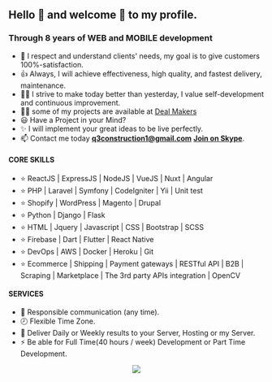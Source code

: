 ## Hello 👋 and welcome 🎉 to my profile.

### Through 8 years of WEB and MOBILE development
- 🚀 I respect and understand clients' needs, my goal is to give customers 100%-satisfaction.
- 👍 Always, I will achieve effectiveness, high quality, and fastest delivery, maintenance.
- 👨‍🎓 I strive to make today better than yesterday, I value self-development and continuous improvement.
- 👨‍💻 some of my projects are available at [Deal Makers](https://github.com/deal-makers)
- 😃 Have a Project in your Mind?
- ✨ I will implement your great ideas to be live perfectly.
- 📫 Contact me today **q3construction1@gmail.com** **[Join on Skype](https://join.skype.com/invite/kz16eAu91s8Y)**.

#### CORE SKILLS
- ⭐ ReactJS | ExpressJS | NodeJS | VueJS | Nuxt | Angular
- ⭐ PHP | Laravel | Symfony | CodeIgniter | Yii | Unit test
- ⭐ Shopify | WordPress | Magento | Drupal
- ⭐ Python | Django | Flask
- ⭐ HTML | Jquery | Javascript | CSS | Bootstrap | SCSS
- ⭐ Firebase | Dart | Flutter | React Native
- ⭐ DevOps | AWS | Docker | Heroku | Git
- ⭐ Ecommerce | Shipping | Payment gateways | RESTful API | B2B | Scraping | Marketplace | The 3rd party APIs integration | OpenCV
#### SERVICES
- 💬 Responsible communication (any time).
- 🕗 Flexible Time Zone.
- 🚚 Deliver Daily or Weekly results to your Server, Hosting or my Server.
- ⚡ Be able for Full Time(40 hours / week) Development or Part Time Development.

<p align="center">
    <img src="https://github-profile-trophy.vercel.app/?username=devdreamsolution&column=7&theme=onedark"/>
</p>
